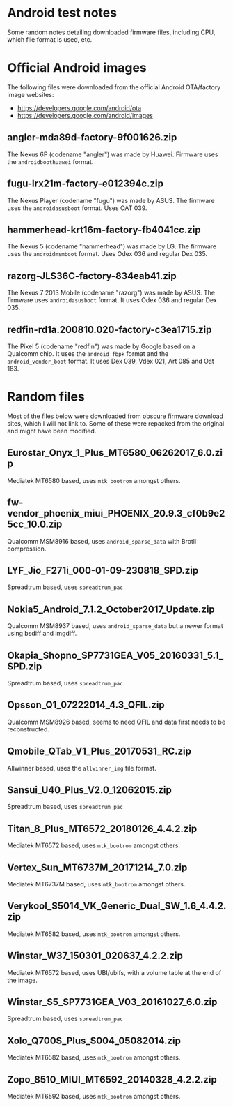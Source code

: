 # Android test notes

Some random notes detailing downloaded firmware files, including CPU, which
file format is used, etc.

# Official Android images

The following files were downloaded from the official Android OTA/factory
image websites:

* <https://developers.google.com/android/ota>
* <https://developers.google.com/android/images>

## angler-mda89d-factory-9f001626.zip

The Nexus 6P (codename "angler") was made by Huawei. Firmware uses the
`androidboothuawei` format.

## fugu-lrx21m-factory-e012394c.zip

The Nexus Player (codename "fugu") was made by ASUS. The firmware uses
the `androidasusboot` format. Uses OAT 039.

## hammerhead-krt16m-factory-fb4041cc.zip

The Nexus 5 (codename "hammerhead") was made by LG. The firmware uses the
`androidmsmboot` format. Uses Odex 036 and regular Dex 035.

## razorg-JLS36C-factory-834eab41.zip

The Nexus 7 2013 Mobile (codename "razorg") was made by ASUS. The firmware
uses `androidasusboot` format. It uses Odex 036 and regular Dex 035.

## redfin-rd1a.200810.020-factory-c3ea1715.zip

The Pixel 5 (codename "redfin") was made by Google based on a Qualcomm chip.
It uses the `android_fbpk` format and the `android_vendor_boot` format. It
uses Dex 039, Vdex 021, Art 085 and Oat 183.

# Random files

Most of the files below were downloaded from obscure firmware download sites,
which I will not link to. Some of these were repacked from the original and
might have been modified.

## Eurostar_Onyx_1_Plus_MT6580_06262017_6.0.zip

Mediatek MT6580 based, uses `mtk_bootrom` amongst others.

## fw-vendor_phoenix_miui_PHOENIX_20.9.3_cf0b9e25cc_10.0.zip

Qualcomm MSM8916 based, uses `android_sparse_data` with Brotli compression.

## LYF_Jio_F271i_000-01-09-230818_SPD.zip

Spreadtrum based, uses `spreadtrum_pac`

## Nokia5_Android_7.1.2_October2017_Update.zip

Qualcomm MSM8937 based, uses `android_sparse_data` but a newer format using
bsdiff and imgdiff.

## Okapia_Shopno_SP7731GEA_V05_20160331_5.1_SPD.zip

Spreadtrum based, uses `spreadtrum_pac`

## Opsson_Q1_07222014_4.3_QFIL.zip

Qualcomm MSM8926 based, seems to need QFIL and data first needs to be reconstructed.

## Qmobile_QTab_V1_Plus_20170531_RC.zip

Allwinner based, uses the `allwinner_img` file format.

## Sansui_U40_Plus_V2.0_12062015.zip

Spreadtrum based, uses `spreadtrum_pac`

## Titan_8_Plus_MT6572_20180126_4.4.2.zip

Mediatek MT6572 based, uses `mtk_bootrom` amongst others.

## Vertex_Sun_MT6737M_20171214_7.0.zip

Mediatek MT6737M based, uses `mtk_bootrom` amongst others.

## Verykool_S5014_VK_Generic_Dual_SW_1.6_4.4.2.zip

Mediatek MT6582 based, uses `mtk_bootrom` amongst others.

## Winstar_W37_150301_020637_4.2.2.zip

Mediatek MT6572 based, uses UBI/ubifs, with a volume table at the end
of the image.

## Winstar_S5_SP7731GEA_V03_20161027_6.0.zip

Spreadtrum based, uses `spreadtrum_pac`

## Xolo_Q700S_Plus_S004_05082014.zip

Mediatek MT6582 based, uses `mtk_bootrom` amongst others.

## Zopo_8510_MIUI_MT6592_20140328_4.2.2.zip

Mediatek MT6592 based, uses `mtk_bootrom` amongst others.
